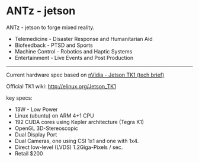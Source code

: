 ANTz - jetson
====

ANTz - jetson to forge mixed reality.

- Telemedicine - Disaster Response and Humanitarian Aid
- Biofeedback - PTSD and Sports
- Machine Control - Robotics and Haptic Systems
- Entertainment - Live Events and Post Production

---
Current hardware spec based on [nVidia - Jetson TK1 (tech brief)](http://developer.download.nvidia.com/embedded/jetson/TK1/docs/Jetson_platform_brief_May2014.pdf)

Official TK1 wiki: http://elinux.org/Jetson_TK1

key specs:
- 13W - Low Power
- Linux (ubuntu) on ARM 4+1 CPU
- 192 CUDA cores using Kepler architecture (Tegra K1)
- OpenGL 3D-Stereoscopic
- Dual Display Port
- Dual Cameras, one using CSI 1x1 and one with 1x4.
- Direct low-level (LVDS) 1.2Giga-Pixels / sec.
- Retail $200
